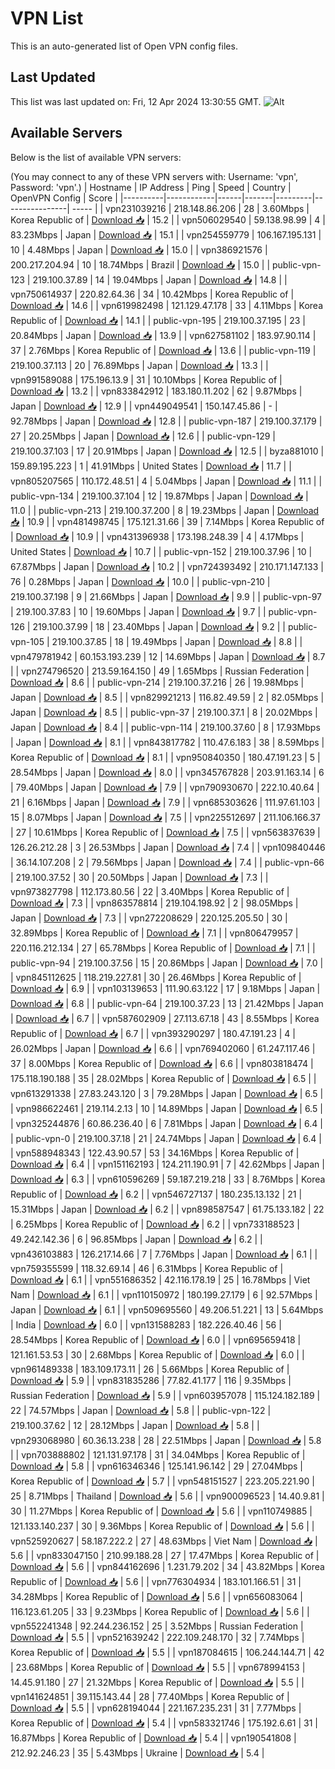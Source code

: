 # VPN List

This is an auto-generated list of Open VPN config files.

## Last Updated

This list was last updated on: Fri, 12 Apr 2024 13:30:55 GMT.
![Alt](https://repobeats.axiom.co/api/embed/186b98318ef1479477931607c1ad7d823f12451f.svg "Repobeats analytics image")

## Available Servers

Below is the list of available VPN servers:

(You may connect to any of these VPN servers with: Username: 'vpn', Password: 'vpn'.)
| Hostname | IP Address | Ping | Speed | Country | OpenVPN Config | Score |
|----------|------------|------|-------|---------|----------------| ----- |
| vpn231039216 | 218.148.86.206 | 28 | 3.60Mbps | Korea Republic of | [Download 📥](./configs/server_0_KR.ovpn) | 15.2 |
| vpn506029540 | 59.138.98.99 | 4 | 83.23Mbps | Japan | [Download 📥](./configs/server_1_JP.ovpn) | 15.1 |
| vpn254559779 | 106.167.195.131 | 10 | 4.48Mbps | Japan | [Download 📥](./configs/server_2_JP.ovpn) | 15.0 |
| vpn386921576 | 200.217.204.94 | 10 | 18.74Mbps | Brazil | [Download 📥](./configs/server_3_BR.ovpn) | 15.0 |
| public-vpn-123 | 219.100.37.89 | 14 | 19.04Mbps | Japan | [Download 📥](./configs/server_4_JP.ovpn) | 14.8 |
| vpn750614937 | 220.82.64.36 | 34 | 10.42Mbps | Korea Republic of | [Download 📥](./configs/server_5_KR.ovpn) | 14.6 |
| vpn619982498 | 121.129.47.178 | 33 | 4.11Mbps | Korea Republic of | [Download 📥](./configs/server_6_KR.ovpn) | 14.1 |
| public-vpn-195 | 219.100.37.195 | 23 | 20.84Mbps | Japan | [Download 📥](./configs/server_7_JP.ovpn) | 13.9 |
| vpn627581102 | 183.97.90.114 | 37 | 2.76Mbps | Korea Republic of | [Download 📥](./configs/server_8_KR.ovpn) | 13.6 |
| public-vpn-119 | 219.100.37.113 | 20 | 76.89Mbps | Japan | [Download 📥](./configs/server_9_JP.ovpn) | 13.3 |
| vpn991589088 | 175.196.13.9 | 31 | 10.10Mbps | Korea Republic of | [Download 📥](./configs/server_10_KR.ovpn) | 13.2 |
| vpn833842912 | 183.180.11.202 | 62 | 9.87Mbps | Japan | [Download 📥](./configs/server_11_JP.ovpn) | 12.9 |
| vpn449049541 | 150.147.45.86 | - | 92.78Mbps | Japan | [Download 📥](./configs/server_12_JP.ovpn) | 12.8 |
| public-vpn-187 | 219.100.37.179 | 27 | 20.25Mbps | Japan | [Download 📥](./configs/server_13_JP.ovpn) | 12.6 |
| public-vpn-129 | 219.100.37.103 | 17 | 20.91Mbps | Japan | [Download 📥](./configs/server_14_JP.ovpn) | 12.5 |
| byza881010 | 159.89.195.223 | 1 | 41.91Mbps | United States | [Download 📥](./configs/server_15_US.ovpn) | 11.7 |
| vpn805207565 | 110.172.48.51 | 4 | 5.04Mbps | Japan | [Download 📥](./configs/server_16_JP.ovpn) | 11.1 |
| public-vpn-134 | 219.100.37.104 | 12 | 19.87Mbps | Japan | [Download 📥](./configs/server_17_JP.ovpn) | 11.0 |
| public-vpn-213 | 219.100.37.200 | 8 | 19.23Mbps | Japan | [Download 📥](./configs/server_18_JP.ovpn) | 10.9 |
| vpn481498745 | 175.121.31.66 | 39 | 7.14Mbps | Korea Republic of | [Download 📥](./configs/server_19_KR.ovpn) | 10.9 |
| vpn431396938 | 173.198.248.39 | 4 | 4.17Mbps | United States | [Download 📥](./configs/server_20_US.ovpn) | 10.7 |
| public-vpn-152 | 219.100.37.96 | 10 | 67.87Mbps | Japan | [Download 📥](./configs/server_21_JP.ovpn) | 10.2 |
| vpn724393492 | 210.171.147.133 | 76 | 0.28Mbps | Japan | [Download 📥](./configs/server_22_JP.ovpn) | 10.0 |
| public-vpn-210 | 219.100.37.198 | 9 | 21.66Mbps | Japan | [Download 📥](./configs/server_23_JP.ovpn) | 9.9 |
| public-vpn-97 | 219.100.37.83 | 10 | 19.60Mbps | Japan | [Download 📥](./configs/server_24_JP.ovpn) | 9.7 |
| public-vpn-126 | 219.100.37.99 | 18 | 23.40Mbps | Japan | [Download 📥](./configs/server_25_JP.ovpn) | 9.2 |
| public-vpn-105 | 219.100.37.85 | 18 | 19.49Mbps | Japan | [Download 📥](./configs/server_26_JP.ovpn) | 8.8 |
| vpn479781942 | 60.153.193.239 | 12 | 14.69Mbps | Japan | [Download 📥](./configs/server_27_JP.ovpn) | 8.7 |
| vpn274796520 | 213.59.164.150 | 49 | 1.65Mbps | Russian Federation | [Download 📥](./configs/server_28_RU.ovpn) | 8.6 |
| public-vpn-214 | 219.100.37.216 | 26 | 19.98Mbps | Japan | [Download 📥](./configs/server_29_JP.ovpn) | 8.5 |
| vpn829921213 | 116.82.49.59 | 2 | 82.05Mbps | Japan | [Download 📥](./configs/server_30_JP.ovpn) | 8.5 |
| public-vpn-37 | 219.100.37.1 | 8 | 20.02Mbps | Japan | [Download 📥](./configs/server_31_JP.ovpn) | 8.4 |
| public-vpn-114 | 219.100.37.60 | 8 | 17.93Mbps | Japan | [Download 📥](./configs/server_32_JP.ovpn) | 8.1 |
| vpn843817782 | 110.47.6.183 | 38 | 8.59Mbps | Korea Republic of | [Download 📥](./configs/server_33_KR.ovpn) | 8.1 |
| vpn950840350 | 180.47.191.23 | 5 | 28.54Mbps | Japan | [Download 📥](./configs/server_34_JP.ovpn) | 8.0 |
| vpn345767828 | 203.91.163.14 | 6 | 79.40Mbps | Japan | [Download 📥](./configs/server_35_JP.ovpn) | 7.9 |
| vpn790930670 | 222.10.40.64 | 21 | 6.16Mbps | Japan | [Download 📥](./configs/server_36_JP.ovpn) | 7.9 |
| vpn685303626 | 111.97.61.103 | 15 | 8.07Mbps | Japan | [Download 📥](./configs/server_37_JP.ovpn) | 7.5 |
| vpn225512697 | 211.106.166.37 | 27 | 10.61Mbps | Korea Republic of | [Download 📥](./configs/server_38_KR.ovpn) | 7.5 |
| vpn563837639 | 126.26.212.28 | 3 | 26.53Mbps | Japan | [Download 📥](./configs/server_39_JP.ovpn) | 7.4 |
| vpn109840446 | 36.14.107.208 | 2 | 79.56Mbps | Japan | [Download 📥](./configs/server_40_JP.ovpn) | 7.4 |
| public-vpn-66 | 219.100.37.52 | 30 | 20.50Mbps | Japan | [Download 📥](./configs/server_41_JP.ovpn) | 7.3 |
| vpn973827798 | 112.173.80.56 | 22 | 3.40Mbps | Korea Republic of | [Download 📥](./configs/server_42_KR.ovpn) | 7.3 |
| vpn863578814 | 219.104.198.92 | 2 | 98.05Mbps | Japan | [Download 📥](./configs/server_43_JP.ovpn) | 7.3 |
| vpn272208629 | 220.125.205.50 | 30 | 32.89Mbps | Korea Republic of | [Download 📥](./configs/server_44_KR.ovpn) | 7.1 |
| vpn806479957 | 220.116.212.134 | 27 | 65.78Mbps | Korea Republic of | [Download 📥](./configs/server_45_KR.ovpn) | 7.1 |
| public-vpn-94 | 219.100.37.56 | 15 | 20.86Mbps | Japan | [Download 📥](./configs/server_46_JP.ovpn) | 7.0 |
| vpn845112625 | 118.219.227.81 | 30 | 26.46Mbps | Korea Republic of | [Download 📥](./configs/server_47_KR.ovpn) | 6.9 |
| vpn103139653 | 111.90.63.122 | 17 | 9.18Mbps | Japan | [Download 📥](./configs/server_48_JP.ovpn) | 6.8 |
| public-vpn-64 | 219.100.37.23 | 13 | 21.42Mbps | Japan | [Download 📥](./configs/server_49_JP.ovpn) | 6.7 |
| vpn587602909 | 27.113.67.18 | 43 | 8.55Mbps | Korea Republic of | [Download 📥](./configs/server_50_KR.ovpn) | 6.7 |
| vpn393290297 | 180.47.191.23 | 4 | 26.02Mbps | Japan | [Download 📥](./configs/server_51_JP.ovpn) | 6.6 |
| vpn769402060 | 61.247.117.46 | 37 | 8.00Mbps | Korea Republic of | [Download 📥](./configs/server_52_KR.ovpn) | 6.6 |
| vpn803818474 | 175.118.190.188 | 35 | 28.02Mbps | Korea Republic of | [Download 📥](./configs/server_53_KR.ovpn) | 6.5 |
| vpn613291338 | 27.83.243.120 | 3 | 79.28Mbps | Japan | [Download 📥](./configs/server_54_JP.ovpn) | 6.5 |
| vpn986622461 | 219.114.2.13 | 10 | 14.89Mbps | Japan | [Download 📥](./configs/server_55_JP.ovpn) | 6.5 |
| vpn325244876 | 60.86.236.40 | 6 | 7.81Mbps | Japan | [Download 📥](./configs/server_56_JP.ovpn) | 6.4 |
| public-vpn-0 | 219.100.37.18 | 21 | 24.74Mbps | Japan | [Download 📥](./configs/server_57_JP.ovpn) | 6.4 |
| vpn588948343 | 122.43.90.57 | 53 | 34.16Mbps | Korea Republic of | [Download 📥](./configs/server_58_KR.ovpn) | 6.4 |
| vpn151162193 | 124.211.190.91 | 7 | 42.62Mbps | Japan | [Download 📥](./configs/server_59_JP.ovpn) | 6.3 |
| vpn610596269 | 59.187.219.218 | 33 | 8.76Mbps | Korea Republic of | [Download 📥](./configs/server_60_KR.ovpn) | 6.2 |
| vpn546727137 | 180.235.13.132 | 21 | 15.31Mbps | Japan | [Download 📥](./configs/server_61_JP.ovpn) | 6.2 |
| vpn898587547 | 61.75.133.182 | 22 | 6.25Mbps | Korea Republic of | [Download 📥](./configs/server_62_KR.ovpn) | 6.2 |
| vpn733188523 | 49.242.142.36 | 6 | 96.85Mbps | Japan | [Download 📥](./configs/server_63_JP.ovpn) | 6.2 |
| vpn436103883 | 126.217.14.66 | 7 | 7.76Mbps | Japan | [Download 📥](./configs/server_64_JP.ovpn) | 6.1 |
| vpn759355599 | 118.32.69.14 | 46 | 6.31Mbps | Korea Republic of | [Download 📥](./configs/server_65_KR.ovpn) | 6.1 |
| vpn551686352 | 42.116.178.19 | 25 | 16.78Mbps | Viet Nam | [Download 📥](./configs/server_66_VN.ovpn) | 6.1 |
| vpn110150972 | 180.199.27.179 | 6 | 92.57Mbps | Japan | [Download 📥](./configs/server_67_JP.ovpn) | 6.1 |
| vpn509695560 | 49.206.51.221 | 13 | 5.64Mbps | India | [Download 📥](./configs/server_68_IN.ovpn) | 6.0 |
| vpn131588283 | 182.226.40.46 | 56 | 28.54Mbps | Korea Republic of | [Download 📥](./configs/server_69_KR.ovpn) | 6.0 |
| vpn695659418 | 121.161.53.53 | 30 | 2.68Mbps | Korea Republic of | [Download 📥](./configs/server_70_KR.ovpn) | 6.0 |
| vpn961489338 | 183.109.173.11 | 26 | 5.66Mbps | Korea Republic of | [Download 📥](./configs/server_71_KR.ovpn) | 5.9 |
| vpn831835286 | 77.82.41.177 | 116 | 9.35Mbps | Russian Federation | [Download 📥](./configs/server_72_RU.ovpn) | 5.9 |
| vpn603957078 | 115.124.182.189 | 22 | 74.57Mbps | Japan | [Download 📥](./configs/server_73_JP.ovpn) | 5.8 |
| public-vpn-122 | 219.100.37.62 | 12 | 28.12Mbps | Japan | [Download 📥](./configs/server_74_JP.ovpn) | 5.8 |
| vpn293068980 | 60.36.13.238 | 28 | 22.51Mbps | Japan | [Download 📥](./configs/server_75_JP.ovpn) | 5.8 |
| vpn703888802 | 121.131.97.178 | 31 | 34.04Mbps | Korea Republic of | [Download 📥](./configs/server_76_KR.ovpn) | 5.8 |
| vpn616346346 | 125.141.96.142 | 29 | 27.04Mbps | Korea Republic of | [Download 📥](./configs/server_77_KR.ovpn) | 5.7 |
| vpn548151527 | 223.205.221.90 | 25 | 8.71Mbps | Thailand | [Download 📥](./configs/server_78_TH.ovpn) | 5.6 |
| vpn900096523 | 14.40.9.81 | 30 | 11.27Mbps | Korea Republic of | [Download 📥](./configs/server_79_KR.ovpn) | 5.6 |
| vpn110749885 | 121.133.140.237 | 30 | 9.36Mbps | Korea Republic of | [Download 📥](./configs/server_80_KR.ovpn) | 5.6 |
| vpn525920627 | 58.187.222.2 | 27 | 48.63Mbps | Viet Nam | [Download 📥](./configs/server_81_VN.ovpn) | 5.6 |
| vpn833047150 | 210.99.188.28 | 27 | 17.47Mbps | Korea Republic of | [Download 📥](./configs/server_82_KR.ovpn) | 5.6 |
| vpn844162696 | 1.231.79.202 | 34 | 43.82Mbps | Korea Republic of | [Download 📥](./configs/server_83_KR.ovpn) | 5.6 |
| vpn776304934 | 183.101.166.51 | 31 | 34.28Mbps | Korea Republic of | [Download 📥](./configs/server_84_KR.ovpn) | 5.6 |
| vpn656083064 | 116.123.61.205 | 33 | 9.23Mbps | Korea Republic of | [Download 📥](./configs/server_85_KR.ovpn) | 5.6 |
| vpn552241348 | 92.244.236.152 | 25 | 3.52Mbps | Russian Federation | [Download 📥](./configs/server_86_RU.ovpn) | 5.5 |
| vpn521639242 | 222.109.248.170 | 32 | 7.74Mbps | Korea Republic of | [Download 📥](./configs/server_87_KR.ovpn) | 5.5 |
| vpn187084615 | 106.244.144.71 | 42 | 23.68Mbps | Korea Republic of | [Download 📥](./configs/server_88_KR.ovpn) | 5.5 |
| vpn678994153 | 14.45.91.180 | 27 | 21.32Mbps | Korea Republic of | [Download 📥](./configs/server_89_KR.ovpn) | 5.5 |
| vpn141624851 | 39.115.143.44 | 28 | 77.40Mbps | Korea Republic of | [Download 📥](./configs/server_90_KR.ovpn) | 5.5 |
| vpn628194044 | 221.167.235.231 | 31 | 7.77Mbps | Korea Republic of | [Download 📥](./configs/server_91_KR.ovpn) | 5.4 |
| vpn583321746 | 175.192.6.61 | 31 | 16.87Mbps | Korea Republic of | [Download 📥](./configs/server_92_KR.ovpn) | 5.4 |
| vpn190541808 | 212.92.246.23 | 35 | 5.43Mbps | Ukraine | [Download 📥](./configs/server_93_UA.ovpn) | 5.4 |
